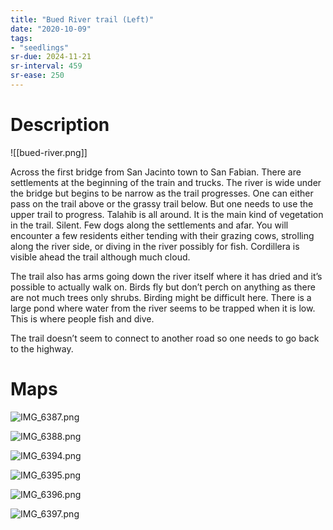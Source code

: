 ```yaml
---
title: "Bued River trail (Left)"
date: "2020-10-09"
tags:
- "seedlings"
sr-due: 2024-11-21
sr-interval: 459
sr-ease: 250
---
```


# Description

![[bued-river.png]]

Across the first bridge from San Jacinto town to San Fabian. There are settlements at the beginning of the train and trucks. The river is wide under the bridge but begins to be narrow as the trail progresses. One can either pass on the trail above or the grassy trail below. But one needs to use the upper trail to progress. Talahib is all around. It is the main kind of vegetation in the trail. Silent. Few dogs along the settlements and afar. You will encounter a few residents either tending with their grazing cows, strolling along the river side, or diving in the river possibly for fish. Cordillera is visible ahead the trail although much cloud.

The trail also has arms going down the river itself where it has dried and it’s possible to actually walk on. Birds fly but don’t perch on anything as there are not much trees only shrubs. Birding might be difficult here. There is a large pond where water from the river seems to be trapped when it is low. This is where people fish and dive.

The trail doesn’t seem to connect to another road so one needs to go back to the highway.

# Maps

![IMG_6387.png](https://res.craft.do/user/full/63534923-d6b9-bddc-93d1-c854ccf112a8/doc/395F7069-8FEC-463E-B4D8-B176732AEECC/14FDBBC9-9D8C-4F8A-B8ED-22D66B55234B_2/IMG_6387.png)

![IMG_6388.png](https://res.craft.do/user/full/63534923-d6b9-bddc-93d1-c854ccf112a8/doc/395F7069-8FEC-463E-B4D8-B176732AEECC/0A10FCC9-065D-41F9-875D-9CC756FB46C9_2/IMG_6388.png)

![IMG_6394.png](https://res.craft.do/user/full/63534923-d6b9-bddc-93d1-c854ccf112a8/doc/395F7069-8FEC-463E-B4D8-B176732AEECC/D23FF46A-7CCA-4270-BCCC-376D67E1C4AA_2/IMG_6394.png)

![IMG_6395.png](https://res.craft.do/user/full/63534923-d6b9-bddc-93d1-c854ccf112a8/doc/395F7069-8FEC-463E-B4D8-B176732AEECC/A87510D4-B77C-4583-957C-92310182BA39_2/IMG_6395.png)

![IMG_6396.png](https://res.craft.do/user/full/63534923-d6b9-bddc-93d1-c854ccf112a8/doc/395F7069-8FEC-463E-B4D8-B176732AEECC/4BFE60B2-E467-490E-A027-50F390A81CE7_2/IMG_6396.png)

![IMG_6397.png](https://res.craft.do/user/full/63534923-d6b9-bddc-93d1-c854ccf112a8/doc/395F7069-8FEC-463E-B4D8-B176732AEECC/5D587727-2705-4963-8E3D-B9D83F0B9E71_2/IMG_6397.png)

